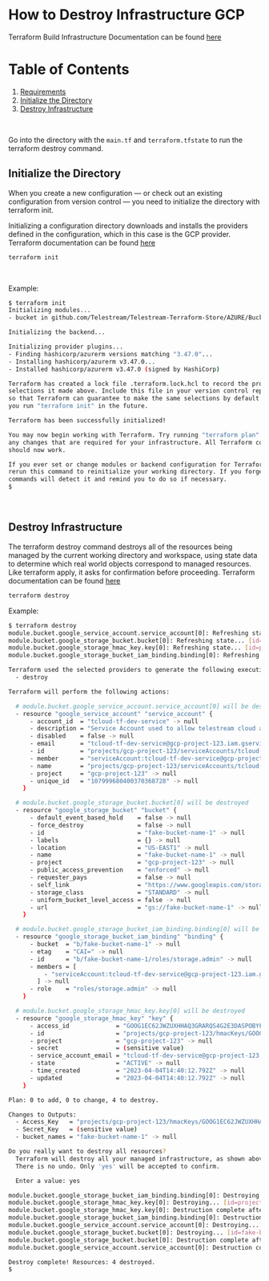# How to Destroy Infrastructure GCP
Terraform Build Infrastructure Documentation can be found [here](https://developer.hashicorp.com/terraform/tutorials/gcp-get-started/google-cloud-platform-build)

# Table of Contents
1. [Requirements](README.md)
2. [Initialize the Directory](#initialize-the-directory)
3. [Destroy Infrastructure](#destroy-infrastructure)
<br />

Go into the directory with the `main.tf` and `terraform.tfstate` to run the terraform destroy command.

## Initialize the Directory

When you create a new configuration — or check out an existing configuration from version control — you need to initialize the directory with terraform init.

Initializing a configuration directory downloads and installs the providers defined in the configuration, which in this case is the GCP provider. Terraform documentation can be found [here](https://developer.hashicorp.com/terraform/cli/commands/init)

```sh
terraform init
```



<br />

Example:

```sh
$ terraform init
Initializing modules...
- bucket in github.com/Telestream/Telestream-Terraform-Store/AZURE/Bucket

Initializing the backend...

Initializing provider plugins...
- Finding hashicorp/azurerm versions matching "3.47.0"...
- Installing hashicorp/azurerm v3.47.0...
- Installed hashicorp/azurerm v3.47.0 (signed by HashiCorp)

Terraform has created a lock file .terraform.lock.hcl to record the provider
selections it made above. Include this file in your version control repository
so that Terraform can guarantee to make the same selections by default when
you run "terraform init" in the future.

Terraform has been successfully initialized!

You may now begin working with Terraform. Try running "terraform plan" to see
any changes that are required for your infrastructure. All Terraform commands
should now work.

If you ever set or change modules or backend configuration for Terraform,
rerun this command to reinitialize your working directory. If you forget, other
commands will detect it and remind you to do so if necessary.
$ 
```



<br />

## Destroy Infrastructure

The terraform destroy command destroys all of the resources being managed by the current working directory and workspace, using state data to determine which real world objects correspond to managed resources. Like terraform apply, it asks for confirmation before proceeding. Terraform documentation can be found [here](https://developer.hashicorp.com/terraform/cli/commands/destroy)

```sh
terraform destroy
```



Example:

```sh
$ terraform destroy
module.bucket.google_service_account.service_account[0]: Refreshing state... [id=projects/gcp-project-123/serviceAccounts/tcloud-tf-dev-service@gcp-project-123.iam.gserviceaccount.com]
module.bucket.google_storage_bucket.bucket[0]: Refreshing state... [id=fake-bucket-name-1]
module.bucket.google_storage_hmac_key.key[0]: Refreshing state... [id=projects/gcp-project-123/hmacKeys/GOOG1EC62JWZUXHHAQ3GRARQS4G2E3DASPOBYFAKEACCESSKEYID]
module.bucket.google_storage_bucket_iam_binding.binding[0]: Refreshing state... [id=b/fake-bucket-name-1/roles/storage.admin]

Terraform used the selected providers to generate the following execution plan. Resource actions are indicated with the following symbols:
  - destroy

Terraform will perform the following actions:

  # module.bucket.google_service_account.service_account[0] will be destroyed
  - resource "google_service_account" "service_account" {
      - account_id  = "tcloud-tf-dev-service" -> null
      - description = "Service Account used to allow telestream cloud access the azure buckets" -> null
      - disabled    = false -> null
      - email       = "tcloud-tf-dev-service@gcp-project-123.iam.gserviceaccount.com" -> null
      - id          = "projects/gcp-project-123/serviceAccounts/tcloud-tf-dev-service@gcp-project-123.iam.gserviceaccount.com" -> null
      - member      = "serviceAccount:tcloud-tf-dev-service@gcp-project-123.iam.gserviceaccount.com" -> null
      - name        = "projects/gcp-project-123/serviceAccounts/tcloud-tf-dev-service@gcp-project-123.iam.gserviceaccount.com" -> null
      - project     = "gcp-project-123" -> null
      - unique_id   = "107999680400370368728" -> null
    }

  # module.bucket.google_storage_bucket.bucket[0] will be destroyed
  - resource "google_storage_bucket" "bucket" {
      - default_event_based_hold    = false -> null
      - force_destroy               = false -> null
      - id                          = "fake-bucket-name-1" -> null
      - labels                      = {} -> null
      - location                    = "US-EAST1" -> null
      - name                        = "fake-bucket-name-1" -> null
      - project                     = "gcp-project-123" -> null
      - public_access_prevention    = "enforced" -> null
      - requester_pays              = false -> null
      - self_link                   = "https://www.googleapis.com/storage/v1/b/fake-bucket-name-1" -> null
      - storage_class               = "STANDARD" -> null
      - uniform_bucket_level_access = false -> null
      - url                         = "gs://fake-bucket-name-1" -> null
    }

  # module.bucket.google_storage_bucket_iam_binding.binding[0] will be destroyed
  - resource "google_storage_bucket_iam_binding" "binding" {
      - bucket  = "b/fake-bucket-name-1" -> null
      - etag    = "CAI=" -> null
      - id      = "b/fake-bucket-name-1/roles/storage.admin" -> null
      - members = [
          - "serviceAccount:tcloud-tf-dev-service@gcp-project-123.iam.gserviceaccount.com",
        ] -> null
      - role    = "roles/storage.admin" -> null
    }

  # module.bucket.google_storage_hmac_key.key[0] will be destroyed
  - resource "google_storage_hmac_key" "key" {
      - access_id             = "GOOG1EC62JWZUXHHAQ3GRARQS4G2E3DASPOBYFAKEACCESSKEYID" -> null
      - id                    = "projects/gcp-project-123/hmacKeys/GOOG1EC62JWZUXHHAQ3GRARQS4G2E3DASPOBYFAKEACCESSKEYID" -> null
      - project               = "gcp-project-123" -> null
      - secret                = (sensitive value)
      - service_account_email = "tcloud-tf-dev-service@gcp-project-123.iam.gserviceaccount.com" -> null
      - state                 = "ACTIVE" -> null
      - time_created          = "2023-04-04T14:40:12.792Z" -> null
      - updated               = "2023-04-04T14:40:12.792Z" -> null
    }

Plan: 0 to add, 0 to change, 4 to destroy.

Changes to Outputs:
  - Access_Key   = "projects/gcp-project-123/hmacKeys/GOOG1EC62JWZUXHHAQ3GRARQS4G2E3DASPOBYFAKEACCESSKEYID" -> null
  - Secret_Key   = (sensitive value)
  - bucket_names = "fake-bucket-name-1" -> null

Do you really want to destroy all resources?
  Terraform will destroy all your managed infrastructure, as shown above.
  There is no undo. Only 'yes' will be accepted to confirm.

  Enter a value: yes

module.bucket.google_storage_bucket_iam_binding.binding[0]: Destroying... [id=b/fake-bucket-name-1/roles/storage.admin]
module.bucket.google_storage_hmac_key.key[0]: Destroying... [id=projects/gcp-project-123/hmacKeys/GOOG1EC62JWZUXHHAQ3GRARQS4G2E3DASPOBYFAKEACCESSKEYID]
module.bucket.google_storage_hmac_key.key[0]: Destruction complete after 2s
module.bucket.google_storage_bucket_iam_binding.binding[0]: Destruction complete after 5s
module.bucket.google_service_account.service_account[0]: Destroying... [id=projects/gcp-project-123/serviceAccounts/tcloud-tf-dev-service@gcp-project-123.iam.gserviceaccount.com]
module.bucket.google_storage_bucket.bucket[0]: Destroying... [id=fake-bucket-name-1]
module.bucket.google_storage_bucket.bucket[0]: Destruction complete after 0s
module.bucket.google_service_account.service_account[0]: Destruction complete after 0s

Destroy complete! Resources: 4 destroyed.
$ 
```